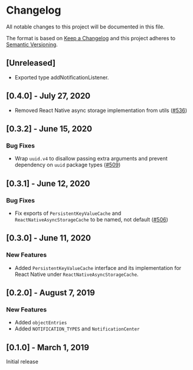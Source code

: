 # Changelog
All notable changes to this project will be documented in this file.

The format is based on [Keep a Changelog](http://keepachangelog.com/en/1.0.0/)
and this project adheres to [Semantic Versioning](http://semver.org/spec/v2.0.0.html).

## [Unreleased]
- Exported type addNotificationListener.

## [0.4.0] - July 27, 2020

- Removed React Native async storage implementation from utils ([#536](https://github.com/optimizely/javascript-sdk/pull/536))

## [0.3.2] - June 15, 2020

### Bug Fixes
- Wrap `uuid.v4` to disallow passing extra arguments and prevent dependency on `uuid` package types ([#509](https://github.com/optimizely/javascript-sdk/pull/509))

## [0.3.1] - June 12, 2020

### Bug Fixes
- Fix exports of `PersistentKeyValueCache` and `ReactNativeAsyncStorageCache` to be named, not default ([#506](https://github.com/optimizely/javascript-sdk/pull/506))

## [0.3.0] - June 11, 2020

### New Features
- Added `PersistentKeyValueCache` interface and its implementation for React Native under `ReactNativeAsyncStorageCache`.

## [0.2.0] - August 7, 2019

### New Features
- Added `objectEntries`
- Added `NOTIFICATION_TYPES` and `NotificationCenter`

## [0.1.0] - March 1, 2019

Initial release
